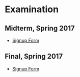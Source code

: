 Examination
===========

## Midterm, Spring 2017

* [Signup Form](https://docs.google.com/a/auca.kg/spreadsheets/d/1eI5UtEjZ0VEFVo9wUyWthaqD7n33SSsQ6ZNq7xGAylM)

## Final, Spring 2017

* [Signup Form](https://docs.google.com/a/auca.kg/spreadsheets/d/14sGQf4krhMVkszIIYHBl_e3wymFuux713FtjS2EiQIs)
